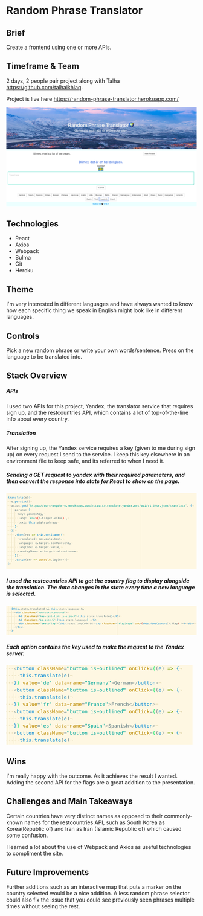 # Random Phrase Translator

## Brief

Create a frontend using one or more APIs.

## Timeframe & Team

2 days, 2 people pair project along with Talha https://github.com/talhaikhlaq.

Project is live here https://random-phrase-translator.herokuapp.com/

![](pics/rptswe.png)


## Technologies
- React
- Axios
- Webpack
- Bulma
- Git
- Heroku

## Theme

I'm very interested in different languages and have always wanted to know how each specific thing we speak in English might look like in different languages.

## Controls

Pick a new random phrase or write your own words/sentence.
Press on the language to be translated into.

## Stack Overview

##### APIs

I used two APIs for this project, Yandex, the translator service that requires sign up, and the restcountries API, which contains a lot of top-of-the-line info about every country.

##### Translation

After signing up, the Yandex service requires a key (given to me during sign up) on every request I send to the service. I keep this key elsewhere in an environment file to keep safe, and its referred to when I need it.

##### Sending a GET request to yandex with their required parameters, and then convert the response into state for React to show on the page.

![](pics/translate.png)

##### I used the restcountries API to get the country flag to display alongside the translation. The data changes in the state every time a new language is selected.

![](pics/flag.png)

##### Each option contains the key used to make the request to the Yandex server.

![](pics/languages.png)

## Wins

I'm really happy with the outcome. As it achieves the result I wanted. Adding the second API for the flags are a great addition to the presentation.

## Challenges and Main Takeaways

Certain countries have very distinct names as opposed to their commonly-known names for the restcountries API, such as South Korea as Korea(Republic of) and Iran as Iran (Islamic Republic of) which caused some confusion.

I learned a lot about the use of Webpack and Axios as useful technologies to compliment the site.

## Future Improvements

Further additions such as an interactive map that puts a marker on the country selected would be a nice addition. A less random phrase selector could also fix the issue that you could see previously seen phrases multiple times without seeing the rest.
